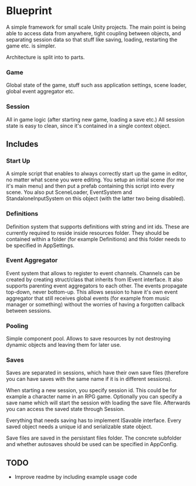 # Blueprint
A simple framework for small scale Unity projects. The main point is being able to access data from anywhere, tight coupling between objects,
and separating session data so that stuff like saving, loading, restarting the game etc. is simpler.

Architecture is split into to parts.

### Game
Global state of the game, stuff such ass application settings, scene loader, global event aggregator etc.
### Session
All in game logic (after starting new game, loading a save etc.) All session state is easy to clean, 
since it's contained in a single context object.

## Includes

### Start Up
A simple script that enables to always correctly start up the game in editor, no matter what scene you were editing.
You setup an initial scene (for me it's main menu) and then put a prefab containing this script into every scene.
You also put SceneLoader, EventSystem and StandaloneInputSystem on this object (with the latter two being disabled).

### Definitions
Definition system that supports definitions with string and int ids. These are currently required to reside inside
resources folder. They should be contained within a folder (for example Definitions) and this folder needs to be
specified in AppSettings.

### Event Aggregator
Event system that allows to register to event channels. Channels can be created by creating struct/class that inherits from IEvent interface.
It also supports parenting event aggregators to each other. The events propagate top-down, never bottom-up. This allows
session to have it's own event aggregator that still receives global events (for example from music manager or something)
without the worries of having a forgotten callback between sessions.

### Pooling
Simple component pool. Allows to save resources by not destroying dynamic objects and leaving them for later use.

### Saves
Saves are separated in sessions, which have their own save files (therefore you can have saves with the same name if
it is in different sessions).

When starting a new session, you specify session id. This could be for example a character name in an RPG game.
Optionally you can specify a save name which will start the session with loading the save file. Afterwards you can
access the saved state through Session.

Everything that needs saving has to implement ISavable interface. Every saved object needs a unique id and serializable
state object.

Save files are saved in the persistant files folder. The concrete subfolder and whether autosaves should be used can be
specified in AppConfig.

## TODO
- Improve readme by including example usage code